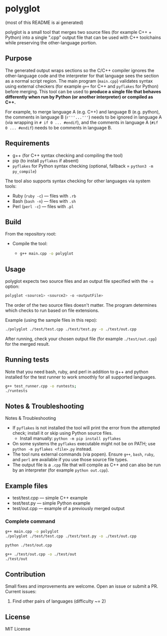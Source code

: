 # polyglot

(most of this README is ai generated)

polyglot is a small tool that merges two source files (for example C++ + Python) into a single ".cpp" output file that can be used with C++ toolchains while preserving the other-language portion.

## Purpose
The generated output wraps sections so the C/C++ compiler ignores the other-language code and the interpreter for that language sees the section as a normal script region. The main program (`main.cpp`) validates syntax using external checkers (for example `g++` for C++ and `pyflakes` for Python) before merging. This tool can be used to **produce a single file that behaves differently when run by Python (or another interpreter) or compiled as C++.**

For example, to merge language A (e.g. C++) and language B (e.g. python), the comments in language B (`r'''...'''`) needs to be ignored in language A (via wrapping in `# if 0 ... #endif`), and the comments in language A (`#if 0 ... #endif`) needs to be comments in language B.

## Requirements
- g++ (for C++ syntax checking and compiling the tool)
- pip (to install `pyflakes` if absent)
- `pyflakes` for Python syntax checking (optional, fallback = `python3 -m py_compile`)

The tool also supports syntax checking for other languages via system tools:
- Ruby (`ruby -c`) — files with `.rb`
- Bash (`bash -n`) — files with `.sh`
- Perl (`perl -c`) — files with `.pl`

## Build
From the repository root:
- Compile the tool:
  - ```bash
    g++ main.cpp -o polyglot
    ```

## Usage
polyglot expects two source files and an output file specified with the `-o` option:

```bash
polyglot <source1> <source2> -o <outputFile>
```

The order of the two source files doesn't matter. The program determines which checks to run based on file extensions.

Example (using the sample files in this repo):

```bash
./polyglot ./test/test.cpp ./test/test.py -o ./test/out.cpp
```

After running, check your chosen output file (for example `./test/out.cpp`) for the merged result.

## Running tests

Note that you need bash, ruby, and perl in addition to g++ and python installed for the test runner to work smoothly for all supported languages.

```bash
g++ test_runner.cpp -o runtests;
./runtests
```

## Notes & Troubleshooting
Notes & Troubleshooting
- If `pyflakes` is not installed the tool will print the error from the attempted check; install it or skip using Python source files.
  - Install manually: `python -m pip install pyflakes`
- On some systems the `pyflakes` executable might not be on PATH; use `python -m pyflakes <file>.py` instead.
- The tool runs external commands (via popen). Ensure `g++`, `bash`, `ruby`, and `perl` are available if you use those source file types.
- The output file is a `.cpp` file that will compile as C++ and can also be run by an interpreter (for example `python out.cpp`).

## Example files
- test/test.cpp — simple C++ example
- test/test.py — simple Python example
- test/out.cpp — example of a previously merged output

### Complete command
```bash
g++ main.cpp -o polyglot
./polyglot ./test/test.cpp ./test/test.py -o ./test/out.cpp

python ./test/out.cpp

g++ ./test/out.cpp -o ./test/out
./test/out
```

## Contribution
Small fixes and improvements are welcome. Open an issue or submit a PR. Current issues:
1. Find other pairs of languages (difficulty ~= 2)

## License
MIT License
